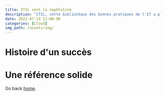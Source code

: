 ```yaml
---
title: ITIL sent la naphtaline
description: "ITIL, cette bibliotèque des bonnes pratiques de l'IT a plus de 3à ans maintenant. Elle reste une référence stable dans un monde en perpétuel remise en question."
date: 2022-07-19 11:00:00
categories: [Cloud]
img_path: /assets/img/
---
```


# Histoire d'un succès

# Une référence solide

Go back [home](/).
